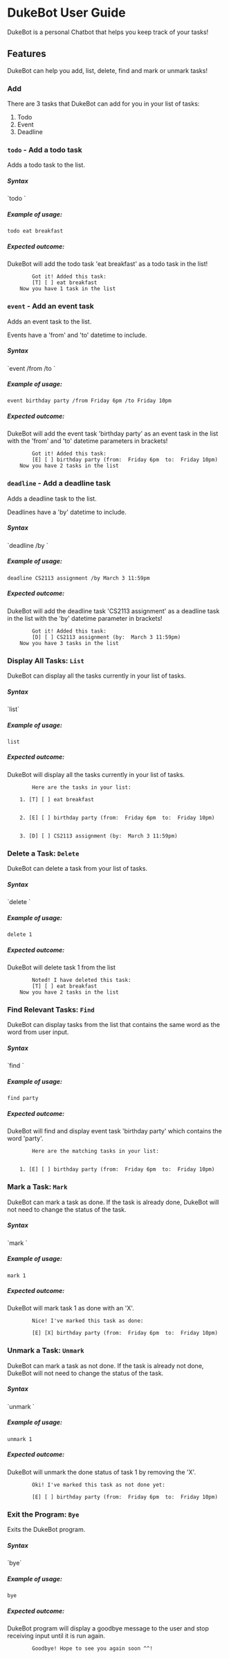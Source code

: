 # DukeBot User Guide

DukeBot is a personal Chatbot that helps you keep track of your tasks!
## Features 

DukeBot can help you add, list, delete, find and mark or unmark tasks!

### Add

There are 3 tasks that DukeBot can add for you in your list of tasks:
1. Todo
2. Event
3. Deadline

### `todo` - Add a todo task

Adds a todo task to the list.

<h5>Syntax</h5>
`todo <task_description>`

<h5> Example of usage:  </h5>

`todo eat breakfast`

<h5> Expected outcome: </h5>

DukeBot will add the todo task 'eat breakfast' as a todo task in the list!

```
        Got it! Added this task: 
	    [T] [ ] eat breakfast
	Now you have 1 task in the list
```
### `event` - Add an event task

Adds an event task to the list.

Events have a 'from' and 'to' datetime to include.

<h5>Syntax</h5>
`event <task_description> /from <date_time> /to <date_time>`

<h5> Example of usage:  </h5>

`event birthday party /from Friday 6pm /to Friday 10pm`

<h5> Expected outcome: </h5>

DukeBot will add the event task 'birthday party' as an event task in the list with the 'from' and 'to' datetime parameters in brackets!

```
        Got it! Added this task: 
	    [E] [ ] birthday party (from:  Friday 6pm  to:  Friday 10pm)
	Now you have 2 tasks in the list
```
### `deadline` - Add a deadline task

Adds a deadline task to the list.

Deadlines have a 'by' datetime to include.

<h5>Syntax</h5>
`deadline <task_description> /by <date_time>`

<h5> Example of usage:  </h5>

`deadline CS2113 assignment /by March 3 11:59pm`

<h5> Expected outcome: </h5>

DukeBot will add the deadline task 'CS2113 assignment' as a deadline task in the list with the 'by' datetime parameter in brackets!

```
        Got it! Added this task: 
	    [D] [ ] CS2113 assignment (by:  March 3 11:59pm)
	Now you have 3 tasks in the list
```
### Display All Tasks: `List`

DukeBot can display all the tasks currently in your list of tasks.

<h5>Syntax</h5>
`list`

<h5> Example of usage:  </h5>

`list`

<h5> Expected outcome: </h5>

DukeBot will display all the tasks currently in your list of tasks.

```
        Here are the tasks in your list:

	1. [T] [ ] eat breakfast


	2. [E] [ ] birthday party (from:  Friday 6pm  to:  Friday 10pm)


	3. [D] [ ] CS2113 assignment (by:  March 3 11:59pm)
```


### Delete a Task: `Delete`

DukeBot can delete a task from your list of tasks.

<h5>Syntax</h5>
`delete <task_number>`

<h5> Example of usage:  </h5>

`delete 1`

<h5> Expected outcome: </h5>

DukeBot will delete task 1 from the list

```
        Noted! I have deleted this task: 
		[T] [ ] eat breakfast
	Now you have 2 tasks in the list
```
### Find Relevant Tasks: `Find`

DukeBot can display tasks from the list that contains the same word as the word from user input.

<h5>Syntax</h5>
`find <word>`

<h5> Example of usage:  </h5>

`find party`

<h5> Expected outcome: </h5>

DukeBot will find and display event task 'birthday party' which contains the word 'party'.

```
        Here are the matching tasks in your list: 


	1. [E] [ ] birthday party (from:  Friday 6pm  to:  Friday 10pm)
```
### Mark a Task: `Mark`

DukeBot can mark a task as done. 
If the task is already done, DukeBot will not need to change the status of the task.

<h5>Syntax</h5>
`mark <task_number>`

<h5> Example of usage:  </h5>

`mark 1`

<h5> Expected outcome: </h5>

DukeBot will mark task 1 as done with an 'X'.

```
        Nice! I've marked this task as done:

		[E] [X] birthday party (from:  Friday 6pm  to:  Friday 10pm)
```
### Unmark a Task: `Unmark`

DukeBot can mark a task as not done.
If the task is already not done, DukeBot will not need to change the status of the task.

<h5>Syntax</h5>
`unmark <task_number>`

<h5> Example of usage:  </h5>

`unmark 1`

<h5> Expected outcome: </h5>

DukeBot will unmark the done status of task 1 by removing the 'X'.

```
        Oki! I've marked this task as not done yet:

		[E] [ ] birthday party (from:  Friday 6pm  to:  Friday 10pm)
```
### Exit the Program: `Bye`

Exits the DukeBot program.

<h5>Syntax</h5>
`bye`

<h5> Example of usage:  </h5>

`bye`

<h5> Expected outcome: </h5>

DukeBot program will display a goodbye message to the user and stop receiving input until it is run again.

```
        Goodbye! Hope to see you again soon ^^!
```


